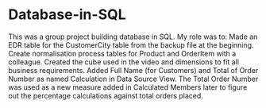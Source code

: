 # Database-in-SQL
This was a group project building database in SQL. My role was to:
Made an EDR table for the CustomerCity table from the backup file at the beginning.
Create normalisation process tables for Product and OrderItem with a colleague.
Created the cube used in the video and dimensions to fit all business requirements. Added Full Name (for Customers) and Total of Order Number as named Calculation in Data Source View. The Total Order Number was used as a new measure added in Calculated Members later to figure out the percentage calculations against total orders placed.
